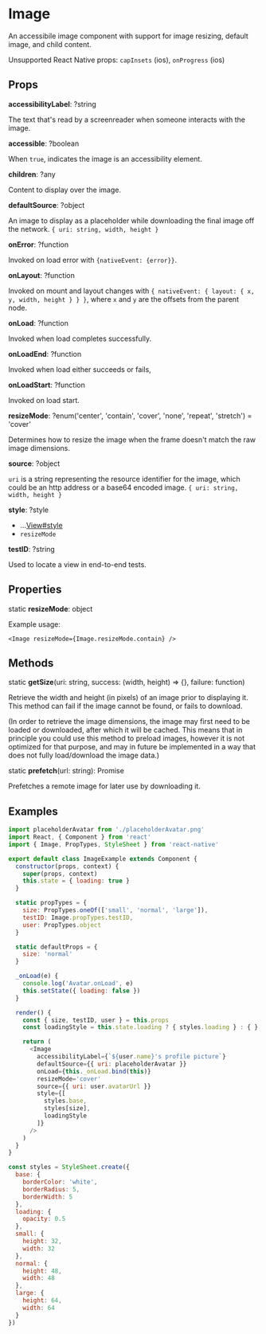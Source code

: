 # Image

An accessibile image component with support for image resizing, default image,
and child content.

Unsupported React Native props:
`capInsets` (ios),
`onProgress` (ios)

## Props

**accessibilityLabel**: ?string

The text that's read by a screenreader when someone interacts with the image.

**accessible**: ?boolean

When `true`, indicates the image is an accessibility element.

**children**: ?any

Content to display over the image.

**defaultSource**: ?object

An image to display as a placeholder while downloading the final image off the
network. `{ uri: string, width, height }`

**onError**: ?function

Invoked on load error with `{nativeEvent: {error}}`.

**onLayout**: ?function

Invoked on mount and layout changes with `{ nativeEvent: { layout: { x, y, width,
height } } }`, where `x` and `y` are the offsets from the parent node.

**onLoad**: ?function

Invoked when load completes successfully.

**onLoadEnd**: ?function

Invoked when load either succeeds or fails,

**onLoadStart**: ?function

Invoked on load start.

**resizeMode**: ?enum('center', 'contain', 'cover', 'none', 'repeat', 'stretch') = 'cover'

Determines how to resize the image when the frame doesn't match the raw image
dimensions.

**source**: ?object

`uri` is a string representing the resource identifier for the image, which
could be an http address or a base64 encoded image. `{ uri: string, width, height }`

**style**: ?style

+ ...[View#style](./View.md)
+ `resizeMode`

**testID**: ?string

Used to locate a view in end-to-end tests.

## Properties

static **resizeMode**: object

Example usage:

```
<Image resizeMode={Image.resizeMode.contain} />
```

## Methods

static **getSize**(uri: string, success: (width, height) => {}, failure: function)

Retrieve the width and height (in pixels) of an image prior to displaying it.
This method can fail if the image cannot be found, or fails to download.

(In order to retrieve the image dimensions, the image may first need to be
loaded or downloaded, after which it will be cached. This means that in
principle you could use this method to preload images, however it is not
optimized for that purpose, and may in future be implemented in a way that does
not fully load/download the image data.)

static **prefetch**(url: string): Promise

Prefetches a remote image for later use by downloading it.

## Examples

```js
import placeholderAvatar from './placeholderAvatar.png'
import React, { Component } from 'react'
import { Image, PropTypes, StyleSheet } from 'react-native'

export default class ImageExample extends Component {
  constructor(props, context) {
    super(props, context)
    this.state = { loading: true }
  }

  static propTypes = {
    size: PropTypes.oneOf(['small', 'normal', 'large']),
    testID: Image.propTypes.testID,
    user: PropTypes.object
  }

  static defaultProps = {
    size: 'normal'
  }

  _onLoad(e) {
    console.log('Avatar.onLoad', e)
    this.setState({ loading: false })
  }

  render() {
    const { size, testID, user } = this.props
    const loadingStyle = this.state.loading ? { styles.loading } : { }

    return (
      <Image
        accessibilityLabel={`${user.name}'s profile picture`}
        defaultSource={{ uri: placeholderAvatar }}
        onLoad={this._onLoad.bind(this)}
        resizeMode='cover'
        source={{ uri: user.avatarUrl }}
        style={[
          styles.base,
          styles[size],
          loadingStyle
        ]}
      />
    )
  }
}

const styles = StyleSheet.create({
  base: {
    borderColor: 'white',
    borderRadius: 5,
    borderWidth: 5
  },
  loading: {
    opacity: 0.5
  },
  small: {
    height: 32,
    width: 32
  },
  normal: {
    height: 48,
    width: 48
  },
  large: {
    height: 64,
    width: 64
  }
})
```
